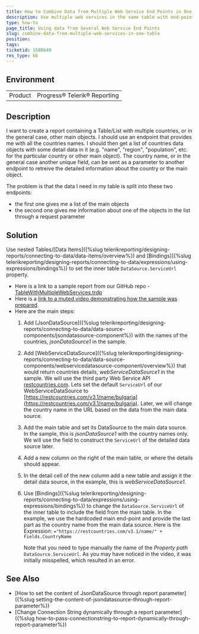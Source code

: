 ```yaml
---
title: How to Combine Data from Multiple Web Service End Points in One Table?
description: Use multiple web services in the same table with end-point URLs depending on the parent data
type: how-to
page_title: Using data from Several Web Service End Points 
slug: combine-data-from-multiple-web-services-in-one-table
position: 
tags: 
ticketid: 1588649
res_type: kb
---
```


## Environment
<table>
	<tbody>
		<tr>
			<td>Product</td>
			<td>Progress® Telerik® Reporting</td>
		</tr>
	</tbody>
</table>


## Description
I want to create a report containing a Table/List with multiple countries, or in the general case, other main objects. I should use an endpoint that provides me 
with all the countries names. 
I should then get a list of countries data objects with some detail data in it (e.g. "name", "region", "population", etc. for the particular country or other main object).
The country name, or in the general case another unique field, can be sent as a parameter to another endpoint to retreive the detailed information about the country or the main object. 

The problem is that the data I need in my table is split into these two endpoints: 
* the first one gives me a list of the main objects
* the second one gives me information about one of the objects in the list through a request parameter

## Solution
Use nested Tables/[Data Items]({%slug telerikreporting/designing-reports/connecting-to-data/data-items/overview%}) and [Bindings]({%slug telerikreporting/designing-reports/connecting-to-data/expressions/using-expressions/bindings%}) 
to set the inner table `DataSource.ServiceUrl` property.

+ Here is a link to a sample report from our GitHub repo - [TableWithMultipleWebServices.trdp](https://github.com/telerik/reporting-samples/blob/master/TableWithMultipleWebServices.trdp)
+ Here is a [link to a muted video demonstrating how the sample was prepared](http://somup.com/c3XUolwIM2).
+ Here are the main steps:
	1. Add [JsonDataSource]({%slug telerikreporting/designing-reports/connecting-to-data/data-source-components/jsondatasource-component%}) with the names of the countries, _jsonDataSource1_ in the sample.
	1. Add [WebServiceDataSource]({%slug telerikreporting/designing-reports/connecting-to-data/data-source-components/webservicedatasource-component/overview%}) that would return countries details, _webServiceDataSource1_ in the sample. We will use the third party Web Service API [restcountries.com](https://restcountries.com/#api-endpoints-v3-all). Lets set the default `ServiceUrl` of our WebServiceDataSource to [https://restcountries.com/v3.1/name/bulgaria](https://restcountries.com/v3.1/name/bulgaria). Later, we will change the country name in the URL based on the data from the main data source.
	1. Add the main table and set its DataSource to the main data source. In the sample, this is _jsonDataSource1_ with the country names only. We will use the field to construct the `ServiceUrl` of the detailed data source later.
	1. Add a new column on the right of the main table, or where the details should appear.
	1. In the detail cell of the new column add a new table and assign it the detail data source, in the example, this is _webServiceDataSource1_.
	1. Use [Bindings]({%slug telerikreporting/designing-reports/connecting-to-data/expressions/using-expressions/bindings%}) to change the `DataSource.ServiceUrl` of the inner table to include the field from the main table. In the example, we use the hardcoded main end-point and provide the last part as the country name from the main data source. Here is the Expression:
		`="https://restcountries.com/v3.1/name/" + Fields.CountryName`

		Note that you need to type manually the name of the _Property path_ `DataSource.ServiceUrl`. As you may have noticed in the video, it was initially misspelled, which resulted in an error.

## See Also
* [How to set the content of JsonDataSource through report parameter]({%slug setting-the-content-of-jsondatasource-through-report-parameter%})
* [Change Connection String dynamically through a report parameter]({%slug how-to-pass-connectionstring-to-report-dynamically-through-report-parameter%})
